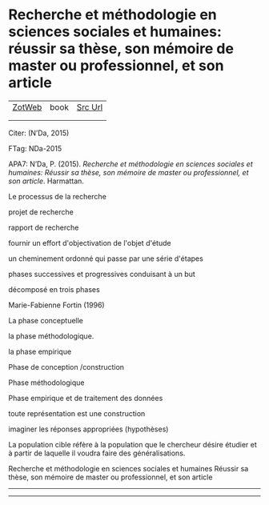 
# Recherche et méthodologie en sciences sociales et humaines: réussir sa thèse, son mémoire de master ou professionnel, et son article
|       |       |       |
|  ---  |  ---  |  ---  |
|   [ZotWeb](http://zotero.org/users/180474/items/9GVWSESE)    | book      | [Src Url](undefined)      |
|       |       |       |
|       |       |       |

Citer: (N’Da, 2015)

FTag: NDa-2015

APA7: N’Da, P. (2015). _Recherche et méthodologie en sciences sociales et humaines: Réussir sa thèse, son mémoire de master ou professionnel, et son article_. Harmattan.



Le processus de la recherche



projet de recherche



rapport de recherche



fournir un effort d'objectivation de l'objet d'étude



un cheminement ordonné qui passe par une série d'étapes



phases successives et progressives conduisant à un but



décomposé en trois phases



Marie-Fabienne Fortin (1996)



La phase conceptuelle



la phase méthodologique.



la phase empirique



Phase de conception /construction



Phase méthodologique



Phase empirique et de traitement des données



toute représentation est une construction



imaginer les réponses appropriées (hypothèses)



La population cible réfère à la population que le chercheur désire étudier et à partir de laquelle il voudra faire des généralisations.



Recherche et méthodologie en sciences sociales et humaines Réussir sa thèse, son mémoire de master ou professionnel, et son article






----

----


